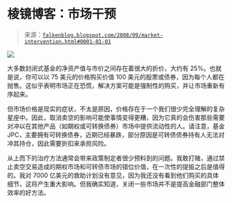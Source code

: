 <!--yml

分类：未分类

日期：2024-05-12 22:55:31

-->

# 棱镜博客：市场干预

> 来源：[`falkenblog.blogspot.com/2008/09/market-intervention.html#0001-01-01`](http://falkenblog.blogspot.com/2008/09/market-intervention.html#0001-01-01)

![](https://blogger.googleusercontent.com/img/b/R29vZ2xl/AVvXsEjMQzRhQ3UJ3Nm3v6dlXz7WyI6IVw292e6mSJP6cwega7yx5xFVFgEt5U4fePnOSF1bpmbuw-iE8hF5kth7QQJSa-pigPjJILYhuM_7RVUt_Z2jeTXEBqeXlG3-ncMupN4qgqTcJg/s1600-h/jpc.bmp)

大多数封闭式基金的净资产值与市价之间存在着很大的折价，大约有 25%。也就是说，你可以以 75 美元的价格购买价值 100 美元的股票或债券，因为每个人都在抛售。这似乎表明市场正在恐慌，解决方案可能是强制性的购买，并让市场重新有序起来。

但市场价格是现实的症状，不太是原因，价格存在于一个我们很少完全理解的复杂星座中。因此，取消卖空的影响可能使事情变得更糟，因为它真的会伤害那些需要对冲以在其他产品（如期权或可转换债券）市场中提供流动性的人。请注意，基金 JPC，主要拥有可转换债券，近期已经暴跌，部分原因是可转债债券持有人无法对冲其持仓，因此需要折扣来承担风险。

从上而下的治疗方法通常会带来政策制定者很少预料到的问题。我敢打赌，通过禁止卖空交易造成的期权市场和可转债市场的错位价值，在一次性的提振之后是值得的。我对 7000 亿美元的救助计划没有意见，因为我还没有看到他们购买的具体细节，这将产生重大影响。但我确实知道，关闭一些市场并不是提高金融部门整体效率的好方法。
